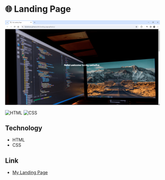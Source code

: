 # 🌐 Landing Page 

<p align="center">
  <img width="800" alt="Screenshots" src="Screenshot.png"/>
</p>

![HTML](https://img.shields.io/badge/HTML%20-light.svg?&style=flat&logo=html5&logoColor=%23F7DF1E&color=FF6347)
![CSS](https://img.shields.io/badge/CSS%20-light.svg?&style=flat&logo=css3&logoColor=%23F7DF1E&color=1E90FF)

## Technology
- HTML
- CSS

## Link
- [My Landing Page](https://ifulrahman.github.io/iful-landing-page.github.io/)

